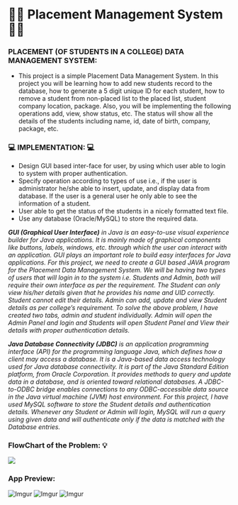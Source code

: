 # 🧑‍🎓 **Placement Management System** 🧑‍🎓
### **PLACEMENT (OF STUDENTS IN A COLLEGE) DATA MANAGEMENT SYSTEM:**
- This project is a simple Placement Data Management System. In this project you will be learning how to add new students record to the database, how to generate a 5 digit unique ID for each student, how to remove a student from non-placed list to the placed list, student company location, package. Also, you will be implementing the following operations add, view, show status, etc. The status will show all the details of the students including name, id, date of birth, company, package, etc.

### 💻 **IMPLEMENTATION:** 💻
- Design GUI based inter-face for user, by using which user able to login to system with proper authentication.
- Specify operation according to types of use i.e., if the user is administrator he/she able to insert, update, and display data from database. If the user is a general user he only able to see the information of a student.
- User able to get the status of the students in a nicely formatted text file.
- Use any database (Oracle/MySQL) to store the required data.



_**GUI (Graphical User Interface)** in Java is an easy-to-use visual experience builder for Java applications. It is mainly made of graphical components like buttons, labels, windows, etc. through which the user can interact with an application. GUI plays an important role to build easy interfaces for Java applications. For this project, we need to create a GUI based JAVA program for the Placement Data Management System. We will be having two types of users that will login in to the system i.e. Students and Admin, both will require their own interface as per the requirement. The Student can only view his/her details given that he provides his name and UID correctly. Student cannot edit their details. Admin can add, update and view Student details as per college’s requirement. To solve the above problem, I have created two tabs, admin and student individually. Admin will open the Admin Panel and login and Students will open Student Panel and View their details with proper authentication details._



_**Java Database Connectivity (JDBC)** is an application programming interface (API) for the programming language Java, which defines how a client may access a database. 
It is a Java-based data access technology used for Java database connectivity. It is part of the Java Standard Edition platform, from Oracle Corporation. It provides methods to query and update data in a database, and is oriented toward relational databases. A JDBC-to-ODBC bridge enables connections to any ODBC-accessible data source in the Java virtual machine (JVM) host environment. For this project, I have used MySQL software to store the Student details and authentication details. Whenever any Student or Admin will login, MySQL will run a query using given data and will authenticate only if the data is matched with the Database entries._

### **FlowChart of the Problem:** 💡
![](https://i.imgur.com/KKvNKGJl.png)

### **App Preview:**
![Imgur](https://i.imgur.com/Nz8xhGWl.png)
![Imgur](https://i.imgur.com/SodcQ9El.png)
![Imgur](https://i.imgur.com/6hGQxm1l.png)
